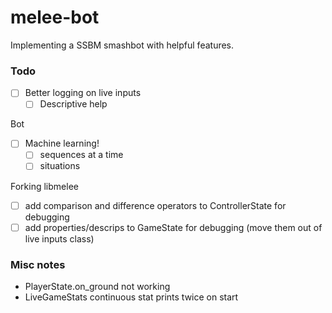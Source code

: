 # melee-bot

Implementing a SSBM smashbot with helpful features.

### Todo

- [ ] Better logging on live inputs
  - [ ] Descriptive help

Bot

- [ ] Machine learning!
  - [ ] sequences at a time
  - [ ] situations

Forking libmelee

- [ ] add comparison and difference operators to ControllerState for debugging
- [ ] add properties/descrips to GameState for debugging (move them out of live inputs class)

### Misc notes

- PlayerState.on_ground not working
- LiveGameStats continuous stat prints twice on start
